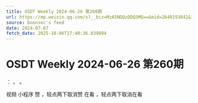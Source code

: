 ```yaml
---
title: OSDT Weekly 2024-06-26 第260期
url: https://mp.weixin.qq.com/s?__biz=MzA5NDQzODQ3MQ==&mid=2648193841&idx=2&sn=51d5acb83db233c6dfe969b9bd3a361a
source: Doonsec's feed
date: 2024-07-07
fetch_date: 2025-10-06T17:40:36.839894
---
```


# OSDT Weekly 2024-06-26 第260期

：
，
。

视频
小程序
赞
，轻点两下取消赞
在看
，轻点两下取消在看